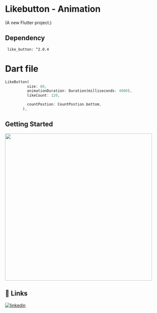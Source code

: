 # Likebutton - Animation
(A new Flutter project.)


## Dependency 
```
 like_button: ^2.0.4
```

# Dart file

```dart
LikeButton(
          size: 80,
          animationDuration: Duration(milliseconds: 4000),
          likeCount: 120,

          countPostion: CountPostion.bottom,
        ),
```




## Getting Started
<img src="https://user-images.githubusercontent.com/86792533/181833317-8137aeb9-0784-4441-aab9-35c9a75b410f.gif" width="480">

## 🔗 Links

[![linkedin](https://img.shields.io/badge/linkedin-0A66C2?style=for-the-badge&logo=linkedin&logoColor=white)](https://www.linkedin.com/in/majharul-islam181/)


